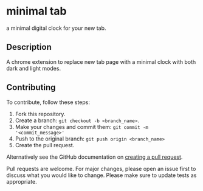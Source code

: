 # minimal tab
a minimal digital clock for your new tab.

## Description
A chrome extension to replace new tab page with a minimal clock with both dark and light modes.

## Contributing
To contribute, follow these steps:

1. Fork this repository.
2. Create a branch: `git checkout -b <branch_name>`.
3. Make your changes and commit them: `git commit -m '<commit_message>'`
4. Push to the original branch: `git push origin <branch_name>`
5. Create the pull request.

Alternatively see the GitHub documentation on [creating a pull request](https://help.github.com/en/github/collaborating-with-issues-and-pull-requests/creating-a-pull-request).

Pull requests are welcome. For major changes, please open an issue first to discuss what you would like to change.
Please make sure to update tests as appropriate.
